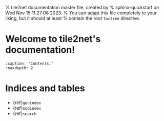 % tile2net documentation master file, created by
% sphinx-quickstart on Wed Nov 15 11:27:08 2023.
% You can adapt this file completely to your liking, but it should at least
% contain the root `toctree` directive.

# Welcome to tile2net's documentation!

```{toctree}
:caption: 'Contents:'
:maxdepth: 2
```

# Indices and tables

- {ref}`genindex`
- {ref}`modindex`
- {ref}`search`
